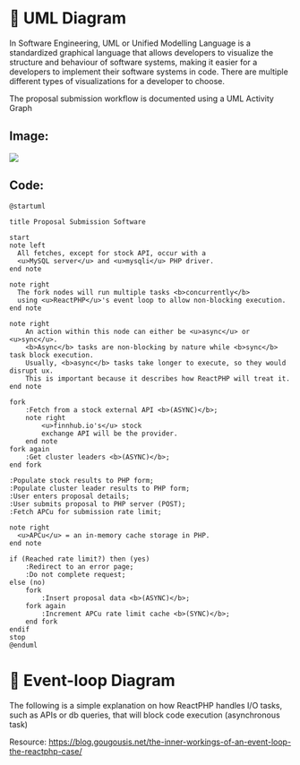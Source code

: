 # 🫡 UML Diagram
In Software Engineering, UML or Unified Modelling Language is a standardized graphical language that allows developers to visualize the structure and behaviour of software systems, making it easier for a developers to implement their software systems in code. There are multiple different types of visualizations for a developer to choose.

The proposal submission workflow is documented using a UML Activity Graph

## Image:

[![](https://img.plantuml.biz/plantuml/svg/TLHDJzj04BtxLyoDHA9m1veIKRL5waTAuD3ZUZs9LrdlclqW-D_tpJg1a1OfYkprp9lttipiTKmgfDpPgaecMQP5yBsFoj8orvs9qNX7IxzAMnMugafqvNnYihnA5T7SMbfnqYt7K-9dpNsYbGyKazSRcYzkJybhdGDjJMf94LAkykp7iFpzdIA79mvNvtb6oZLotWtnqPfoilYse2OO19nLZAzIj1fB1xDkfVPzor9hWsyDHrG0bv0TTTacqqDCKd4JwQgUQU_08R1BThWwhsT8pj6ujTIyOwKJgadLaqZyX2YotlUKF2bh_HRuxaDj8KXI-9brJl3bNLvmnH50nJkHRHpXBnQQf9KZnY47gbdggpWuNIJ3DhplNyyA4iZFnvDwjjE3JhnbL0_aLCeuthO6if7p9eLAv05nAj0FCKFUS2hnwgX6KXkqsBirQCA6CPLFANf8uO6sFjk66XD3HiFpymxoNcJAh-jzI0f6rgnLZamc4NgaWwdHgHQUxcqVsvO2guIWGq-bjGNrueiC6As2xp11usJnS-BWCASOCH4mcI___BoPYeJBadJKaU9bdgsCSsskpum_YSNpFPfk5SGMj488lO5GweD_CetCe02yS2jJfzRAk97WLqwaROxWXCLGI8Z_a9Ba8gcwMFW-MmL-O_N04HCRnMWn147TvK7GM-1teX-mJE2Nf7A_t-66ap8sxZz7MUbqy7q7CUuXJHQ_blTJ18zspnStULpbrviW21zhW79vDFFmLXAAfn-npcJSXuux7mPCF6u7aHeK7COoeEPXdysA9Z8DBJS71JvDfG6E9WF7wUZo7JSci4vbCR558O1T3z2nunUVlI2IzXsMNxZnO-O8gcmnWHFdHvoNkIf9jmxoqu5dAgd_3jHHptV9Ed0d5qPnwvNzJhJW7C6yZ04Up0etgk-hQppZ3luB)](https://editor.plantuml.com/uml/TLHDJzj04BtxLyoDHA9m1veIKRL5waTAuD3ZUZs9LrdlclqW-D_tpJg1a1OfYkprp9lttipiTKmgfDpPgaecMQP5yBsFoj8orvs9qNX7IxzAMnMugafqvNnYihnA5T7SMbfnqYt7K-9dpNsYbGyKazSRcYzkJybhdGDjJMf94LAkykp7iFpzdIA79mvNvtb6oZLotWtnqPfoilYse2OO19nLZAzIj1fB1xDkfVPzor9hWsyDHrG0bv0TTTacqqDCKd4JwQgUQU_08R1BThWwhsT8pj6ujTIyOwKJgadLaqZyX2YotlUKF2bh_HRuxaDj8KXI-9brJl3bNLvmnH50nJkHRHpXBnQQf9KZnY47gbdggpWuNIJ3DhplNyyA4iZFnvDwjjE3JhnbL0_aLCeuthO6if7p9eLAv05nAj0FCKFUS2hnwgX6KXkqsBirQCA6CPLFANf8uO6sFjk66XD3HiFpymxoNcJAh-jzI0f6rgnLZamc4NgaWwdHgHQUxcqVsvO2guIWGq-bjGNrueiC6As2xp11usJnS-BWCASOCH4mcI___BoPYeJBadJKaU9bdgsCSsskpum_YSNpFPfk5SGMj488lO5GweD_CetCe02yS2jJfzRAk97WLqwaROxWXCLGI8Z_a9Ba8gcwMFW-MmL-O_N04HCRnMWn147TvK7GM-1teX-mJE2Nf7A_t-66ap8sxZz7MUbqy7q7CUuXJHQ_blTJ18zspnStULpbrviW21zhW79vDFFmLXAAfn-npcJSXuux7mPCF6u7aHeK7COoeEPXdysA9Z8DBJS71JvDfG6E9WF7wUZo7JSci4vbCR558O1T3z2nunUVlI2IzXsMNxZnO-O8gcmnWHFdHvoNkIf9jmxoqu5dAgd_3jHHptV9Ed0d5qPnwvNzJhJW7C6yZ04Up0etgk-hQppZ3luB)

## Code:
```plantuml
@startuml

title Proposal Submission Software

start
note left
  All fetches, except for stock API, occur with a 
  <u>MySQL server</u> and <u>mysqli</u> PHP driver.
end note

note right
  The fork nodes will run multiple tasks <b>concurrently</b>
  using <u>ReactPHP</u>'s event loop to allow non-blocking execution.
end note

note right
    An action within this node can either be <u>async</u> or <u>sync</u>.
    <b>Async</b> tasks are non-blocking by nature while <b>sync</b> task block execution. 
    Usually, <b>async</b> tasks take longer to execute, so they would disrupt ux. 
    This is important because it describes how ReactPHP will treat it.
end note

fork
    :Fetch from a stock external API <b>(ASYNC)</b>;
    note right
        <u>finnhub.io's</u> stock
        exchange API will be the provider.
    end note
fork again
    :Get cluster leaders <b>(ASYNC)</b>;
end fork

:Populate stock results to PHP form;
:Populate cluster leader results to PHP form;
:User enters proposal details;
:User submits proposal to PHP server (POST);
:Fetch APCu for submission rate limit;

note right
  <u>APCu</u> = an in-memory cache storage in PHP.
end note

if (Reached rate limit?) then (yes)
    :Redirect to an error page;
    :Do not complete request;
else (no)
    fork
        :Insert proposal data <b>(ASYNC)</b>;
    fork again
        :Increment APCu rate limit cache <b>(SYNC)</b>;
    end fork
endif
stop
@enduml
```
# 🔁 Event-loop Diagram

The following is a simple explanation on how ReactPHP handles I/O tasks, such as APIs or db queries, that will block code execution (asynchronous task)

Resource: https://blog.gougousis.net/the-inner-workings-of-an-event-loop-the-reactphp-case/
